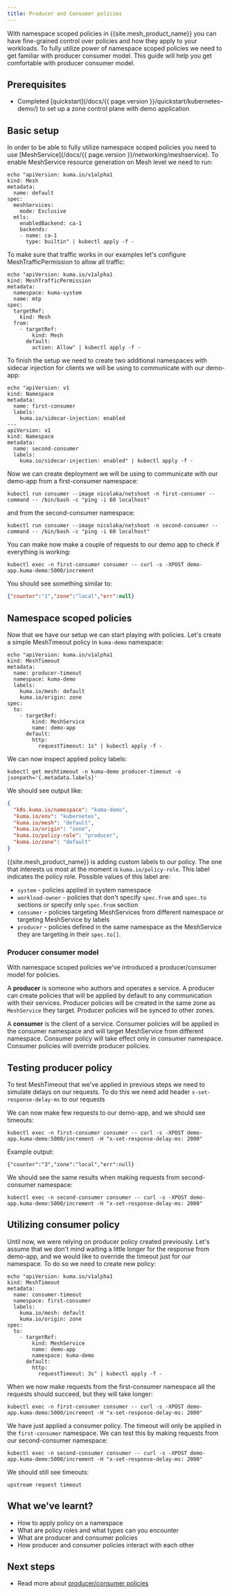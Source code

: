 ```yaml
---
title: Producer and Consumer policies
---
```


With namespace scoped policies in {{site.mesh_product_name}} you can have fine-grained control over policies and how they apply to 
your workloads. To fully utilize power of namespace scoped policies we need to get familiar with producer consumer model.
This guide will help you get comfortable with producer consumer model.

## Prerequisites

- Completed [quickstart](/docs/{{ page.version }}/quickstart/kubernetes-demo/) to set up a zone control plane with demo application

## Basic setup

In order to be able to fully utilize namespace scoped policies you need to use [MeshService](/docs/{{ page.version }}/networking/meshservice). 
To enable MeshService resource generation on Mesh level we need to run:

```shell
echo "apiVersion: kuma.io/v1alpha1
kind: Mesh
metadata:
  name: default
spec:
  meshServices:
    mode: Exclusive
  mtls:
    enabledBackend: ca-1
    backends:
    - name: ca-1
      type: builtin" | kubectl apply -f -
```

To make sure that traffic works in our examples let's configure MeshTrafficPermission to allow all traffic:

```shell
echo "apiVersion: kuma.io/v1alpha1
kind: MeshTrafficPermission
metadata:
  namespace: kuma-system
  name: mtp
spec:
  targetRef:
    kind: Mesh
  from:
    - targetRef:
        kind: Mesh
      default:
        action: Allow" | kubectl apply -f -
```

To finish the setup we need to create two additional namespaces with sidecar injection for clients we will be using to communicate 
with our demo-app:

```shell
echo "apiVersion: v1
kind: Namespace
metadata:
  name: first-consumer
  labels:
    kuma.io/sidecar-injection: enabled
---
apiVersion: v1
kind: Namespace
metadata:
  name: second-consumer
  labels:
    kuma.io/sidecar-injection: enabled" | kubectl apply -f -
```

Now we can create deployment we will be using to communicate with our demo-app from a first-consumer namespace:

```shell
kubectl run consumer --image nicolaka/netshoot -n first-consumer --command -- /bin/bash -c "ping -i 60 localhost"
```

and from the second-consumer namespace:

```shell
kubectl run consumer --image nicolaka/netshoot -n second-consumer --command -- /bin/bash -c "ping -i 60 localhost"
```

You can make now make a couple of requests to our demo app to check if everything is working: 

```shell
kubectl exec -n first-consumer consumer -- curl -s -XPOST demo-app.kuma-demo:5000/increment
```

You should see something similar to:

```json
{"counter":"1","zone":"local","err":null}
```

## Namespace scoped policies

Now that we have our setup we can start playing with policies. Let's create a simple MeshTimeout policy in `kuma-demo` namespace:

```shell
echo "apiVersion: kuma.io/v1alpha1
kind: MeshTimeout
metadata:
  name: producer-timeout
  namespace: kuma-demo
  labels:
    kuma.io/mesh: default
    kuma.io/origin: zone
spec:
  to:
    - targetRef:
        kind: MeshService
        name: demo-app
      default:
        http:
          requestTimeout: 1s" | kubectl apply -f -
```

We can now inspect applied policy labels:

```shell
kubectl get meshtimeout -n kuma-demo producer-timeout -o jsonpath='{.metadata.labels}'
```

We should see output like:

```json
{
  "k8s.kuma.io/namespace": "kuma-demo",
  "kuma.io/env": "kubernetes",
  "kuma.io/mesh": "default",
  "kuma.io/origin": "zone",
  "kuma.io/policy-role": "producer",
  "kuma.io/zone": "default"
}
```

{{site.mesh_product_name}} is adding custom labels to our policy. The one that interests us most at the moment is `kuma.io/policy-role`.
This label indicates the policy role. Possible values of this label are:

- `system` - policies applied in system namespace
- `workload-owner` - policies that don't specify `spec.from` and `spec.to` sections or specify only `spec.from` section
- `consumer` - policies targeting MeshServices from different namespace or targeting MeshService by labels
- `producer` - policies defined in the same namespace as the MeshService they are targeting in their `spec.to[]`. 

### Producer consumer model

With namespace scoped policies we've introduced a producer/consumer model for policies. 

A **producer** is someone who authors and operates a service. A producer can create policies that will be applied by default to any communication with their services.
Producer policies will be created in the same zone as `MeshService` they target. Producer policies will be synced to other zones. 

A **consumer** is the client of a service. Consumer policies will be applied in the consumer
namespace and will target MeshService from different namespace. Consumer policy will take effect only in consumer namespace.
Consumer policies will override producer policies.

## Testing producer policy

To test MeshTimeout that we've applied in previous steps we need to simulate delays on our requests. To do this we need
add header `x-set-response-delay-ms` to our requests

We can now make few requests to our demo-app, and we should see timeouts:

```shell
kubectl exec -n first-consumer consumer -- curl -s -XPOST demo-app.kuma-demo:5000/increment -H "x-set-response-delay-ms: 2000"
```

Example output:

```
{"counter":"3","zone":"local","err":null}
```

We should see the same results when making requests from second-consumer namespace:

```shell
kubectl exec -n second-consumer consumer -- curl -s -XPOST demo-app.kuma-demo:5000/increment -H "x-set-response-delay-ms: 2000"
```

## Utilizing consumer policy

Until now, we were relying on producer policy created previously. Let's assume that we don't mind waiting a little longer
for the response from demo-app, and we would like to override the timeout just for our namespace. To do so we need to create new policy:

```shell
echo "apiVersion: kuma.io/v1alpha1
kind: MeshTimeout
metadata:
  name: consumer-timeout
  namespace: first-consumer
  labels:
    kuma.io/mesh: default
    kuma.io/origin: zone
spec:
  to:
    - targetRef:
        kind: MeshService
        name: demo-app
        namespace: kuma-demo
      default:
        http:
          requestTimeout: 3s" | kubectl apply -f -
```

When we now make requests from the first-consumer namespace all the requests should succeed, but they will take longer:

```shell
kubectl exec -n first-consumer consumer -- curl -s -XPOST demo-app.kuma-demo:5000/increment -H "x-set-response-delay-ms: 2000"
```

We have just applied a consumer policy. The timeout will only be applied in the `first-consumer` namespace.
We can test this by making requests from our second-consumer namespace:

```shell
kubectl exec -n second-consumer consumer -- curl -s -XPOST demo-app.kuma-demo:5000/increment -H "x-set-response-delay-ms: 2000"
```

We should still see timeouts:

```
upstream request timeout
```

## What we've learnt?

- How to apply policy on a namespace
- What are policy roles and what types can you encounter 
- What are producer and consumer policies
- How producer and consumer policies interact with each other

## Next steps

- Read more about [producer/consumer policies](TODO)